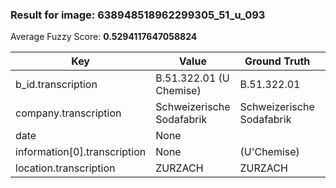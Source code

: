 ### Result for image: 638948518962299305_51_u_093
Average Fuzzy Score: **0.5294117647058824**
<small>

| Key | Value | Ground Truth | Score |
| --- | --- | --- | --- |
| b_id.transcription | B.51.322.01 (U Chemise) | B.51.322.01 | 0.6470588235294117 |
| company.transcription | Schweizerische Sodafabrik | Schweizerische Sodafabrik | 1.0 |
| date | None |  | 0.0 |
| information[0].transcription | None | (U'Chemise) | 0.0 |
| location.transcription | ZURZACH | ZURZACH | 1.0 |

</small>
